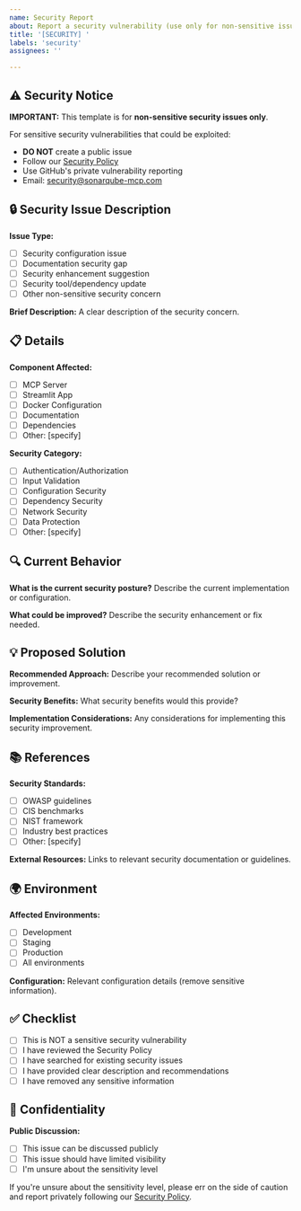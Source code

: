 ```yaml
---
name: Security Report
about: Report a security vulnerability (use only for non-sensitive issues)
title: '[SECURITY] '
labels: 'security'
assignees: ''

---
```


## ⚠️ Security Notice

**IMPORTANT:** This template is for **non-sensitive security issues only**.

For sensitive security vulnerabilities that could be exploited:
- **DO NOT** create a public issue
- Follow our [Security Policy](../../SECURITY.md)
- Use GitHub's private vulnerability reporting
- Email: security@sonarqube-mcp.com

## 🔒 Security Issue Description

**Issue Type:**
- [ ] Security configuration issue
- [ ] Documentation security gap
- [ ] Security enhancement suggestion
- [ ] Security tool/dependency update
- [ ] Other non-sensitive security concern

**Brief Description:**
A clear description of the security concern.

## 📋 Details

**Component Affected:**
- [ ] MCP Server
- [ ] Streamlit App
- [ ] Docker Configuration
- [ ] Documentation
- [ ] Dependencies
- [ ] Other: [specify]

**Security Category:**
- [ ] Authentication/Authorization
- [ ] Input Validation
- [ ] Configuration Security
- [ ] Dependency Security
- [ ] Network Security
- [ ] Data Protection
- [ ] Other: [specify]

## 🔍 Current Behavior

**What is the current security posture?**
Describe the current implementation or configuration.

**What could be improved?**
Describe the security enhancement or fix needed.

## 💡 Proposed Solution

**Recommended Approach:**
Describe your recommended solution or improvement.

**Security Benefits:**
What security benefits would this provide?

**Implementation Considerations:**
Any considerations for implementing this security improvement.

## 📚 References

**Security Standards:**
- [ ] OWASP guidelines
- [ ] CIS benchmarks
- [ ] NIST framework
- [ ] Industry best practices
- [ ] Other: [specify]

**External Resources:**
Links to relevant security documentation or guidelines.

## 🌍 Environment

**Affected Environments:**
- [ ] Development
- [ ] Staging
- [ ] Production
- [ ] All environments

**Configuration:**
Relevant configuration details (remove sensitive information).

## ✅ Checklist

- [ ] This is NOT a sensitive security vulnerability
- [ ] I have reviewed the Security Policy
- [ ] I have searched for existing security issues
- [ ] I have provided clear description and recommendations
- [ ] I have removed any sensitive information

## 🔐 Confidentiality

**Public Discussion:**
- [ ] This issue can be discussed publicly
- [ ] This issue should have limited visibility
- [ ] I'm unsure about the sensitivity level

If you're unsure about the sensitivity level, please err on the side of caution and report privately following our [Security Policy](../../SECURITY.md).